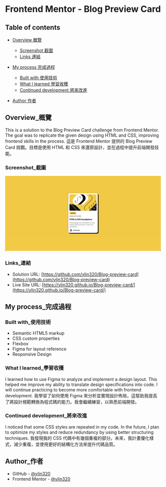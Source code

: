 # Frontend Mentor - Blog Preview Card

## Table of contents

- [Overview 概覽](#overview_概覽)
  - [Screenshot 截圖](#screenshot_截圖)
  - [Links 連結](#links_連結)
- [My process 完成過程](#my-process_完成過程)

  - [Built with 使用技術](#built-with_使用技術)
  - [What I learned 學習收穫](#what-i-learned_學習收穫)
  - [Continued development 將來改進](#continued-development_將來改進)

- [Author 作者](#author作者)

## Overview\_概覽

This is a solution to the Blog Preview Card challenge from Frontend Mentor. The goal was to replicate the given design using HTML and CSS, improving frontend skills in the process.
這是 Frontend Mentor 提供的 Blog Preview Card 挑戰。目標是使用 HTML 和 CSS 來還原設計，並在過程中提升前端開發技能。

### Screenshot\_截圖

![Blog Preview Card screenshot](./preview.jpg)

### Links\_連結

- Solution URL: [https://github.com/ylin320/Blog-preview-card](https://github.com/ylin320/Blog-preview-card)
- Live Site URL: [https://ylin320.github.io/Blog-preview-card/](https://ylin320.github.io/Blog-preview-card/)

## My process\_完成過程

### Built with\_使用技術

- Semantic HTML5 markup
- CSS custom properties
- Flexbox
- Figma for layout reference
- Responsive Design

### What I learned\_學習收穫

I learned how to use Figma to analyze and implement a design layout. This helped me improve my ability to translate design specifications into code. I will continue practicing to become more comfortable with frontend development.
我學習了如何使用 Figma 來分析並實現設計佈局，這幫助我提高了將設計規範轉換為程式碼的能力。我會繼續練習，以熟悉前端開發。

### Continued development\_將來改進

I noticed that some CSS styles are repeated in my code. In the future, I plan to optimize my styles and reduce redundancy by using better structuring techniques.
我發現我的 CSS 代碼中有幾個重複的部分。未來，我計畫優化樣式，減少重複，並使用更好的結構化方法來提升代碼品質。

## Author\_作者

- GitHub - [@ylin320](https://github.com/ylin320)
- Frontend Mentor - [@ylin320](https://www.frontendmentor.io/profile/ylin320)
